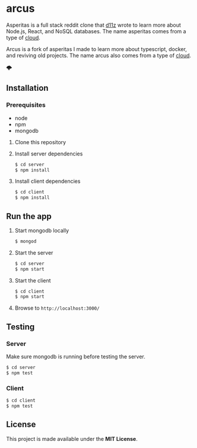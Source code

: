 # arcus

Asperitas is a full stack reddit clone that [d11z](https://github.com/d11z/asperitas) wrote to learn more about Node.js, React, and NoSQL databases. The name asperitas comes from a type of [cloud](https://en.wikipedia.org/wiki/Asperitas_(cloud)).

Arcus is a fork of asperitas I made to learn more about typescript, docker, and reviving old projects. The name arcus also comes from a type of [cloud](https://en.wikipedia.org/wiki/Arcus_cloud).

🌩️

## Installation

### Prerequisites

* node
* npm
* mongodb

1. Clone this repository

2. Install server dependencies
    ```bash
    $ cd server
    $ npm install
    ```
3. Install client dependencies
    ```bash
    $ cd client
    $ npm install
    ```

## Run the app

1. Start mongodb locally
    ```bash
    $ mongod
    ```
2. Start the server
    ```bash
    $ cd server
    $ npm start
    ```
3. Start the client
    ```bash
    $ cd client
    $ npm start
    ```
4. Browse to `http://localhost:3000/`

## Testing

### Server
Make sure mongodb is running before testing the server.
```bash
$ cd server
$ npm test
```

### Client
```bash
$ cd client
$ npm test
```

## License

This project is made available under the **MIT License**.
